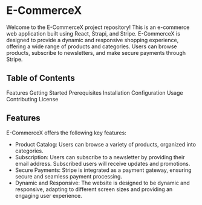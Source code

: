 # E-CommerceX

Welcome to the E-CommerceX project repository! This is an e-commerce web application built using React, Strapi, and Stripe. E-CommerceX is designed to provide a dynamic and responsive shopping experience, offering a wide range of products and categories. Users can browse products, subscribe to newsletters, and make secure payments through Stripe.

## Table of Contents
Features
Getting Started
Prerequisites
Installation
Configuration
Usage
Contributing
License

## Features
E-CommerceX offers the following key features:
- Product Catalog: Users can browse a variety of products, organized into categories.
- Subscription: Users can subscribe to a newsletter by providing their email address. Subscribed users will receive updates and promotions.
- Secure Payments: Stripe is integrated as a payment gateway, ensuring secure and seamless payment processing.
- Dynamic and Responsive: The website is designed to be dynamic and responsive, adapting to different screen sizes and providing an engaging user experience.
